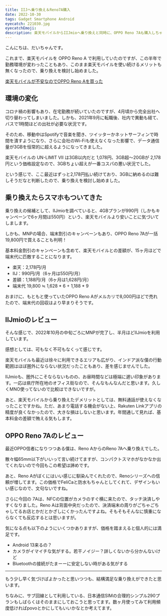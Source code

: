 ```yaml
---
title: IIJへ乗り換え＆Reno7A購入
date: 2022-10-30
tags: Gadget Smartphone Android
eyecatch: 221030.jpg
eyecatchEmoji:
description: 楽天モバイルからIIJmioへ乗り換えと同時に、OPPO Reno 7Aも購入しちゃいました！
---
```


こんにちは、だいちゃんです。

これまで、楽天モバイルを OPPO Reno A で利用していたのですが、この半年で勤務環境が変わったこともあり、このまま楽天モバイルを使い続けるメリットも無くなったので、乗り換えを検討し始めました。

[楽天モバイルが不安なのでOPPO Reno Aを買った](https://blog.udcxx.me/article/210706/oppo-reno-a-with-rakuten-mobile/)

## 環境の変化

コロナ禍の影響もあり、在宅勤務が続いていたのですが、4月頃から完全出社へ切り替わってしまいました。しかも、2021年9月に転職後、社内で異動も経て、バスで1時間ほどの出社が必要な状況です。

そのため、移動中はSpotifyで音楽を聞き、ツイッターかネットサーフィンで時間を潰すようになり、さらに会社のWi-Fiも使えなくなった影響で、データ通信量が3GBを恒常的に超えるようになってきました。

楽天モバイルの UN-LIMIT Ⅶ は3GB以内だと 1,078円、3GB超～20GBが 2,178円という価格設定なので、3GBちょい超えが一番コスパの悪い状況でした。

という感じで、ここ最近はずっと2,178円払い続けており、3GBに納めるのは難しそうだなと判断したので、乗り換えを検討し始めました。

## 乗り換えたらスマホもついてきた

乗り換えの候補として、IIJmioを調べていると、4GBプランが990円（しかもキャンペーンで6ヶ月間は550円）という、楽天モバイルより安いことに気づいてしまします。

しかも、MNPの場合、端末割引のキャンペーンもあり、OPPO Reno 7Aが一括19,800円で買えることも判明！

基本料金割引のキャンペーンも含めて、楽天モバイルとの差額が、15ヶ月ほどで端末代に匹敵することになります。

* 楽天：2,178円/月
* IIJ：990円/月（6ヶ月は550円/月）
* 差額：1,188円/月（6ヶ月は1,628円/月）
* 端末代 19,800 ≒ 1,628 * 6 + 1,188 * 9

おまけに、もともと使っていたOPPO Reno Aがメルカリで8,000円ほどで売れたので、端末代の回収はより早まりそうです。

## IIJmioのレビュー

そんな感じで、2022年10月の中旬ごろにMNPが完了し、半月ほどIIJmioを利用しています。

感想としては、可もなく不可もなくって感じです。

楽天モバイルも最近は徐々に利用できるエリアも広がり、インドア派な僕の行動範囲はほぼ圏外にならない状況だったこともあり、差を感じませんでした。

IIJmioも、圏外にこそならないものの、お昼時間などは極端に遅い印象があります。一応は県庁所在地のオフィス街なので、そんなもんなんだと思います。久しくMNO使ってないので比較はできないですが。

あと、楽天モバイルから乗り換えたデメリットとしては、無料通話が使えなくなったことですかね。ただ、あまり電話する機会がない上、Rakuten Linkアプリの精度が良くなかったので、大きな損はしないと思います。年間通して見れば、基本料金の差額で賄える気もします。

## OPPO Reno 7Aのレビュー

最近OPPO信者になりつつある僕は、Reno AからのReno 7Aへ乗り換えでした。

散々幅65mm以下がいいって言い続けてますが、コンパクトスマホがなかなか出てくれないので今回もこの希望は諦めです。

あと、Reno Aがぼくにはいい感じに馴染んでくれたので、Renoシリーズへの信頼が増してます。この価格でFeliCaと防水もちゃんとしてくれて、デザインもいい感じなので、文句ないですね。

さらに今回の 7Aは、NFCの位置がカメラのすぐ横に来たので、タッチ決済しやすくなりました。Reno Aは背面中央だったので、決済端末の周りがごちゃごちゃしてるお店とかだとかざしにくかったんですよね。そもそもそんなに慎重にならなくても反応するとは思いますが。

気になる点も以下のようにいくつかありますが、価格を踏まえると個人的には満足です。

* Android 13来るの？
* カメラがイマイチな気がする。若干ノイジー？詳しくないから分かんないけど
* Bluetoothの接続がたまーーに安定しない時がある気がする

---

もう少し早く気づけばよかったと思いつつも、結構満足な乗り換えができたと思います。

ちなみに、サブ回線として利用している、日本通信SIMの合理的シンプル290プランもしばらくはそのままにしておこうと思ってます。数ヶ月使ってみて利用頻度低ければpovoとかにしてもいいかなとか考えてます。
